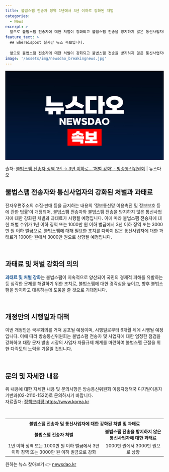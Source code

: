```yaml
---
title: 불법스팸 전송자 징역 1년에서 3년 이하로 강화된 처벌
categories:
  - News
excerpt: >
  앞으로 불법스팸 전송자에 대한 처벌이 강화되고 불법스팸 전송을 방지하지 않은 통신사업자에 대한 과태료도 상향…
feature_text: >
  ## whereispost 실시간 뉴스 속보입니다.

  앞으로 불법스팸 전송자에 대한 처벌이 강화되고 불법스팸 전송을 방지하지 않은 통신사업자에 대한 과태료도 상향…
image: '/assets/img/newsdao_breakingnews.jpg'
---
```


![뉴스다오 속보](/assets/img/newsdao_breakingnews.jpg)

<p>출처: <a href="https://newsdao.kr/3013" rel="dofollow">불법스팸 전송자 징역 1년 → 3년 이하로…‘처벌 강화’ - 방송통신위원회</a> | 뉴스다오</p>

<h2 data-ke-size="size26">불법스팸 전송자와 통신사업자의 강화된 처벌과 과태료</h2>
전자우편주소의 수집·판매 등을 금지하는 내용의 ‘정보통신망 이용촉진 및 정보보호 등에 관한 법률’이 개정되어, 불법스팸 전송자와 불법스팸 전송을 방지하지 않은 통신사업자에 대한 강화된 처벌과 과태료가 시행될 예정입니다. 이에 따라 불법스팸 전송자에 대한 처벌 수위가 1년 이하 징역 또는 1000만 원 이하 벌금에서 3년 이하 징역 또는 3000만 원 이하 벌금으로, 불법스팸에 대해 필요한 조치를 다하지 않은 통신사업자에 대한 과태료가 1000만 원에서 3000만 원으로 상향될 예정입니다.

<p data-ke-size="size16">&nbsp;</p>

<h2 data-ke-size="size24">과태료 및 처벌 강화의 의의</h2>
<b><span style="color: #1a5490;">과태료 및 처벌 강화</span></b>는 불법스팸이 지속적으로 양산되어 국민의 경제적 피해를 유발하는 등 심각한 문제를 해결하기 위한 조치로, 불법스팸에 대한 경각심을 높이고, 향후 불법스팸을 방지하고 대응하는데 도움을 줄 것으로 기대됩니다.

<p data-ke-size="size16">&nbsp;</p>

<h2 data-ke-size="size24">개정안의 시행일과 대책</h2>
이번 개정안은 국무회의를 거쳐 공포될 예정이며, 시행일로부터 6개월 뒤에 시행될 예정입니다. 이에 따라 방송통신위원회는 불법스팸 전송자 및 사업자에 대한 엄정한 점검을 강화하고 대량 문자 발송 시장의 사업자 자율규제 체계를 마련하여 불법스팸 근절을 위한 다각도의 노력을 기울일 것입니다.

<p data-ke-size="size16">&nbsp;</p>

<h2 data-ke-size="size24">문의 및 자세한 내용</h2>
위 내용에 대한 자세한 내용 및 문의사항은 방송통신위원회 이용자정책국 디지털이용자기반과(02-2110-1522)로 문의하시기 바랍니다.<br>
자료출처: <a href="https://www.korea.kr">정책브리핑 https://www.korea.kr</a>

<p data-ke-size="size16">&nbsp;</p>

<table>
	<tr>
		<th colspan="2"><b>불법스팸 전송자 및 통신사업자에 대한 강화된 처벌 및 과태료</b></th>
	</tr>
	<tr>
		<td style="text-align: center; height: 17px;"><b>불법스팸 전송자 처벌</b></td>
		<td style="text-align: center; height: 17px;"><b>불법스팸 전송을 방지하지 않은 통신사업자에 대한 과태료</b></td>
	</tr>
	<tr>
		<td style="text-align: center;">1년 이하 징역 또는 1000만 원 이하 벌금에서 3년 이하 징역 또는 3000만 원 이하 벌금으로 강화</td>
		<td style="text-align: center;">1000만 원에서 3000만 원으로 상향</td>
	</tr>
</table> 

원하는 뉴스 찾아보기 👉 <a href="https://newsdao.kr" rel="dofollow">newsdao.kr</a>


